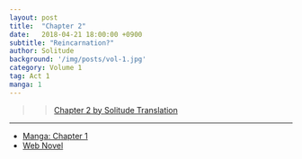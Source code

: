```yaml
---
layout: post
title:  "Chapter 2"
date:   2018-04-21 18:00:00 +0900
subtitle: "Reincarnation?"
author: Solitude
background: '/img/posts/vol-1.jpg'
category: Volume 1
tag: Act 1
manga: 1
---
```


>> [Chapter 2 by Solitude Translation](https://solitudetranslation.wordpress.com/2020/04/28/shi-ni-modori-subete-wo-sukuu-tame-ni-saikyou-he-to-itaru-2/)

----

- [Manga: Chapter 1][manga-link]
- [Web Novel][novel-link]

[manga-link]: https://mangadex.org/title/41744/shi-ni-modori-subete-wo-sukuu-tame-ni-saikyou-he-to-itaru
[novel-link]: https://ncode.syosetu.com/n0569es/2/
